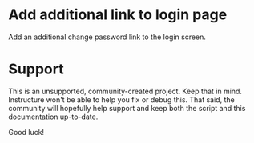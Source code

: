Add additional link to login page
======

Add an additional change password link to the login screen.

Support
======

This is an unsupported, community-created project. Keep that in mind.
Instructure won't be able to help you fix or debug this. That said, the
community will hopefully help support and keep both the script and this
documentation up-to-date.

Good luck!
